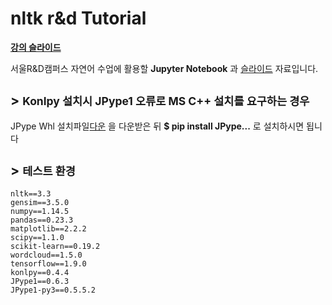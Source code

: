 # nltk r&amp;d Tutorial

**[강의 슬라이드](https://www.slideshare.net/YBkim2/rd-112248574)**

서울R&amp;D캠퍼스 자연어 수업에 활용할 **Jupyter Notebook** 과 [슬라이드](https://www.slideshare.net/YBkim2/rd-112248574) 자료입니다. 


## > <small>Konlpy 설치시 **JPype1 오류**로 **MS C++ 설치**를 요구하는 경우</small>

JPype Whl 설치파일[다운](https://www.lfd.uci.edu/~gohlke/pythonlibs/#jpype) 을 다운받은 뒤 **$ pip install JPype...** 로 설치하시면 됩니다</small>

## > <small>테스트 환경</small>

    nltk==3.3
    gensim==3.5.0
    numpy==1.14.5 
    pandas==0.23.3
    matplotlib==2.2.2
    scipy==1.1.0
    scikit-learn==0.19.2
    wordcloud==1.5.0
    tensorflow==1.9.0
    konlpy==0.4.4
    JPype1==0.6.3
    JPype1-py3==0.5.5.2
